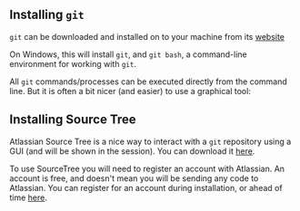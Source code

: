 ## Installing `git`

`git` can be downloaded and installed on to your machine from its
[website](https://git-scm.com/downloads)

On Windows, this will install `git`, and `git bash`, a command-line environment
for working with `git`.

All `git` commands/processes can be executed directly from the command line. But
it is often a bit nicer (and easier) to use a graphical tool:

## Installing Source Tree

Atlassian Source Tree is a nice way to interact with a `git` repository using a
GUI (and will be shown in the session). You can download it
[here](https://www.sourcetreeapp.com/).

To use SourceTree you will need to register an account with Atlassian. An
account is free, and doesn't mean you will be sending any code to Atlassian. You
can register for an account during installation, or ahead of time
[here](https://id.atlassian.com/signup).

